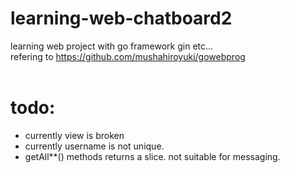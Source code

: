# learning-web-chatboard2
learning web project with go framework gin etc...<br>
refering to https://github.com/mushahiroyuki/gowebprog<br>
<br>
<h1>todo:</h1>
<ul>
<li>currently view is broken</li>
<li>currently username is not unique.</li>
<li>getAll**() methods returns a slice. not suitable for messaging.</li>
</ul>